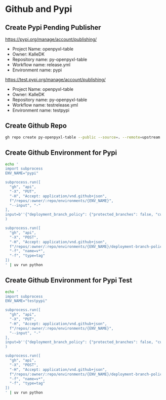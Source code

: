 # Github and Pypi

## Create Pypi Pending Publisher

https://pypi.org/manage/account/publishing/
* Project Name: openpyxl-table
* Owner: KalleDK
* Repository name: py-openpyxl-table
* Workflow name: release.yml
* Environment name: pypi

https://test.pypi.org/manage/account/publishing/
* Project Name: openpyxl-table
* Owner: KalleDK
* Repository name: py-openpyxl-table
* Workflow name: testrelease.yml
* Environment name: testpypi

## Create Github Repo
```sh
gh repo create py-openpyxl-table --public --source=. --remote=upstream
```

## Create Github Environment for Pypi

```sh
echo '
import subprocess
ENV_NAME="pypi"

subprocess.run([
  "gh", "api",
  "-X", "PUT",
  "-H", "Accept: application/vnd.github+json",
  f"/repos/:owner/:repo/environments/{ENV_NAME}",
  "--input", "-"
],
input=b''{"deployment_branch_policy": {"protected_branches": false, "custom_branch_policies": true}}''
)

subprocess.run([
  "gh", "api",
  "-X", "POST",
  "-H", "Accept: application/vnd.github+json",
  f"/repos/:owner/:repo/environments/{ENV_NAME}/deployment-branch-policies",
  "-f", "name=v*",
  "-f", "type=tag"
])
' | uv run python
```

## Create Github Environment for Pypi Test

```sh
echo '
import subprocess
ENV_NAME="testpypi"

subprocess.run([
  "gh", "api",
  "-X", "PUT",
  "-H", "Accept: application/vnd.github+json",
  f"/repos/:owner/:repo/environments/{ENV_NAME}",
  "--input", "-"
],
input=b''{"deployment_branch_policy": {"protected_branches": false, "custom_branch_policies": true}}''
)

subprocess.run([
  "gh", "api",
  "-X", "POST",
  "-H", "Accept: application/vnd.github+json",
  f"/repos/:owner/:repo/environments/{ENV_NAME}/deployment-branch-policies",
  "-f", "name=v*",
  "-f", "type=tag"
])
' | uv run python
```
